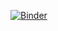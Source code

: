 [![Binder](http://mybinder.org/badge.svg)](http://mybinder.org:/repo/lexnederbragt/inf-biox121_h16_binder)

